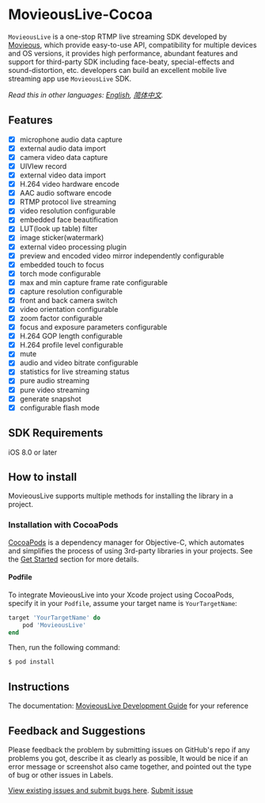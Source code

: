 # MovieousLive-Cocoa

`MovieousLive` is a one-stop RTMP live streaming SDK developed by [Movieous](http://movieous.video), which provide easy-to-use API, compatibility for multiple devices and OS versions, it provides high performance, abundant features and support for third-party SDK including face-beaty, special-effects and sound-distortion, etc. developers can build an excellent mobile live streaming app use `MovieousLive` SDK.

*Read this in other languages: [English](README.md), [简体中文](README.zh-cn.md).*

## Features

- [x] microphone audio data capture
- [x] external audio data import
- [x] camera video data capture
- [x] UIVIew record
- [x] external video data import
- [x] H.264 video hardware encode
- [x] AAC audio software encode
- [x] RTMP protocol live streaming
- [x] video resolution configurable
- [x] embedded face beautification
- [x] LUT(look up table) filter
- [x] image sticker(watermark)
- [x] external video processing plugin
- [x] preview and encoded video mirror independently configurable
- [x] embedded touch to focus
- [x] torch mode configurable
- [x] max and min capture frame rate configurable
- [x] capture resolution configurable
- [x] front and back camera switch
- [x] video orientation configurable
- [x] zoom factor configurable
- [x] focus and exposure parameters configurable
- [x] H.264 GOP length configurable
- [x] H.264 profile level configurable
- [x] mute
- [x] audio and video bitrate configurable
- [x] statistics for live streaming status
- [x] pure audio streaming
- [x] pure video streaming
- [x] generate snapshot
- [x] configurable flash mode

## SDK Requirements

iOS 8.0 or later

## How to install

MovieousLive supports multiple methods for installing the library in a project.

### Installation with CocoaPods

[CocoaPods](http://cocoapods.org/) is a dependency manager for Objective-C, which automates and simplifies the process of using 3rd-party libraries in your projects. See the [Get Started](http://cocoapods.org/#get_started) section for more details.

#### Podfile

To integrate MovieousLive into your Xcode project using CocoaPods, specify it in your `Podfile`, assume your target name is `YourTargetName`:

```ruby
target 'YourTargetName' do
    pod 'MovieousLive'
end
```

Then, run the following command:

```bash
$ pod install
```

## Instructions

The documentation: [MovieousLive Development Guide](https://developer.movieous.cn/#/en-uk/iOS_Live) for your reference

## Feedback and Suggestions

Please feedback the problem by submitting issues on GitHub's repo if any problems you got, describe it as clearly as possible, It would be nice if an error message or screenshot also came together, and pointed out the type of bug or other issues in Labels.

[View existing issues and submit bugs here](https://github.com/movieous-team/MovieousLive-Cocoa-Release/issues).
[Submit issue](https://github.com/movieous-team/MovieousLive-Cocoa-Release/issues/new)